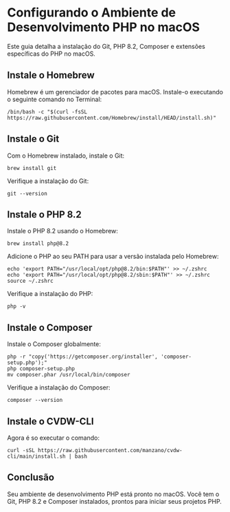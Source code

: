 
# Configurando o Ambiente de Desenvolvimento PHP no macOS

Este guia detalha a instalação do Git, PHP 8.2, Composer e extensões específicas do PHP no macOS.

## Instale o Homebrew

Homebrew é um gerenciador de pacotes para macOS. Instale-o executando o seguinte comando no Terminal:

```console
/bin/bash -c "$(curl -fsSL https://raw.githubusercontent.com/Homebrew/install/HEAD/install.sh)"
```

## Instale o Git

Com o Homebrew instalado, instale o Git:

```console
brew install git
```

Verifique a instalação do Git:

```console
git --version
```

## Instale o PHP 8.2

Instale o PHP 8.2 usando o Homebrew:

```console
brew install php@8.2
```

Adicione o PHP ao seu PATH para usar a versão instalada pelo Homebrew:

```console
echo 'export PATH="/usr/local/opt/php@8.2/bin:$PATH"' >> ~/.zshrc
echo 'export PATH="/usr/local/opt/php@8.2/sbin:$PATH"' >> ~/.zshrc
source ~/.zshrc
```

Verifique a instalação do PHP:

```console
php -v
```

## Instale o Composer

Instale o Composer globalmente:

```console
php -r "copy('https://getcomposer.org/installer', 'composer-setup.php');"
php composer-setup.php
mv composer.phar /usr/local/bin/composer
```

Verifique a instalação do Composer:

```console
composer --version
```

## Instale o CVDW-CLI

Agora é so executar o comando:

```console
curl -sSL https://raw.githubusercontent.com/manzano/cvdw-cli/main/install.sh | bash
```

## Conclusão

Seu ambiente de desenvolvimento PHP está pronto no macOS. Você tem o Git, PHP 8.2 e Composer instalados, prontos para iniciar seus projetos PHP.
